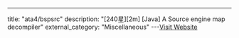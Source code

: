---
title: "ata4/bspsrc"
description: "[240星][2m] [Java]  A Source engine map decompiler"
external_category: "Miscellaneous"
---[Visit Website](https://github.com/ata4/bspsrc)

